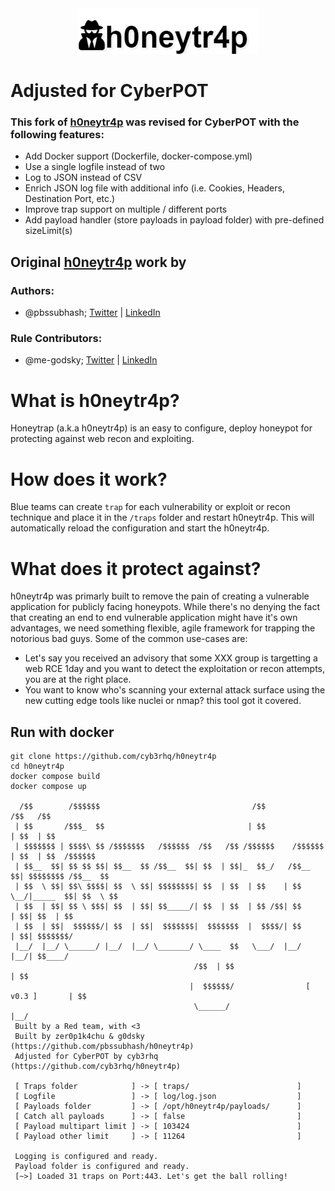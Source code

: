 <div style="text-align:center"><img src="https://github.com/cyb3rhq/h0neytr4p/blob/main/logo.png?raw=true" /></div>


# Adjusted for CyberPOT

### This fork of [h0neytr4p](https://github.com/pbssubhash/h0neytr4p) was revised for CyberPOT with the following features:
- Add Docker support (Dockerfile, docker-compose.yml)
- Use a single logfile instead of two
- Log to JSON instead of CSV
- Enrich JSON log file with additional info (i.e. Cookies, Headers, Destination Port, etc.)
- Improve trap support on multiple / different ports
- Add payload handler (store payloads in payload folder) with pre-defined sizeLimit(s)

## Original [h0neytr4p](https://github.com/pbssubhash/h0neytr4p) work by

### Authors:
- @pbssubhash; [Twitter](https://twitter.com/pbssubhash) | [LinkedIn](https://in.linkedin.com/in/pbssubhash)

### Rule Contributors: 
- @me-godsky; [Twitter](https://twitter.com/me_godsky) | [LinkedIn](https://in.linkedin.com/in/aakashmadaan13)

# What is h0neytr4p? 

Honeytrap (a.k.a h0neytr4p) is an easy to configure, deploy honeypot for protecting against web recon and exploiting. 

# How does it work? 
Blue teams can create `trap` for each vulnerability or exploit or recon technique and place it in the `/traps` folder and restart h0neytr4p. This will automatically reload the configuration and start the h0neytr4p.

# What does it protect against?
h0neytr4p was primarly built to remove the pain of creating a vulnerable application for publicly facing honeypots. While there's no denying the fact that creating an end to end vulnerable application might have it's own advantages, we need something flexible, agile framework for trapping the notorious bad guys. Some of the common use-cases are:
- Let's say you received an advisory that some XXX group is targetting a web RCE 1day and you want to detect the exploitation or recon attempts, you are at the right place.
- You want to know who's scanning your external attack surface using the new cutting edge tools like nuclei or nmap? this tool got it covered.

## Run with docker 

```
git clone https://github.com/cyb3rhq/h0neytr4p
cd h0neytr4p
docker compose build
docker compose up

  /$$        /$$$$$$                                  /$$               /$$   /$$
 | $$       /$$$_  $$                                | $$              | $$  | $$
 | $$$$$$$ | $$$$\ $$ /$$$$$$$   /$$$$$$  /$$   /$$ /$$$$$$    /$$$$$$ | $$  | $$  /$$$$$$
 | $$__  $$| $$ $$ $$| $$__  $$ /$$__  $$| $$  | $$|_  $$_/   /$$__  $$| $$$$$$$$ /$$__  $$
 | $$  \ $$| $$\ $$$$| $$  \ $$| $$$$$$$$| $$  | $$  | $$    | $$  \__/|_____  $$| $$  \ $$
 | $$  | $$| $$ \ $$$| $$  | $$| $$_____/| $$  | $$  | $$ /$$| $$            | $$| $$  | $$
 | $$  | $$|  $$$$$$/| $$  | $$|  $$$$$$$|  $$$$$$$  |  $$$$/| $$            | $$| $$$$$$$/
 |__/  |__/ \______/ |__/  |__/ \_______/ \____  $$   \___/  |__/            |__/| $$____/
                                         /$$  | $$                               | $$
                                        |  $$$$$$/                [ v0.3 ]       | $$
                                         \______/                                |__/
 Built by a Red team, with <3
 Built by zer0p1k4chu & g0dsky (https://github.com/pbssubhash/h0neytr4p)
 Adjusted for CyberPOT by cyb3rhq (https://github.com/cyb3rhq/h0neytr4p)
 	
 [ Traps folder            ] -> [ traps/                        ]
 [ Logfile                 ] -> [ log/log.json                  ]
 [ Payloads folder         ] -> [ /opt/h0neytr4p/payloads/      ]
 [ Catch all payloads      ] -> [ false                         ]
 [ Payload multipart limit ] -> [ 103424                        ]
 [ Payload other limit     ] -> [ 11264                         ]

 Logging is configured and ready.
 Payload folder is configured and ready.
 [~>] Loaded 31 traps on Port:443. Let's get the ball rolling!
```
